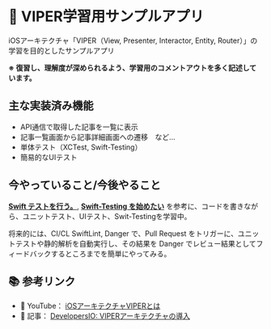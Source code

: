 # 📱 VIPER学習用サンプルアプリ

iOSアーキテクチャ「VIPER（View, Presenter, Interactor, Entity, Router）」の学習を目的としたサンプルアプリ

**※ 復習し、理解度が深められるよう、学習用のコメントアウトを多く記述しています。**

## 主な実装済み機能
- API通信で取得した記事を一覧に表示
- 記事一覧画面から記事詳細画面への遷移　など...
- 単体テスト（XCTest, Swift-Testing）
- 簡易的なUIテスト

## 今やっていること/今後やること
**[Swift テストを行う。](https://qiita.com/airy_flutter/items/a3d2a7b31f7bce68bccf)**, **[Swift-Testing を始めたい](https://qiita.com/stotic-dev/items/f9fe0211f34b7c04c440)** を参考に、コードを書きながら、ユニットテスト、UIテスト、Swit-Testingを学習中。

将来的には、CI/CL SwiftLint, Danger で、Pull Request をトリガーに、ユニットテストや静的解析を自動実行し、その結果を Danger でレビュー結果としてフィードバックするところまでを簡単にやってみる。

## 📚 参考リンク

- 🎥 YouTube： [iOSアーキテクチャVIPERとは](https://www.youtube.com/watch?v=ieqNIySokxI&t=74s)
- 📖 記事： [DevelopersIO: VIPERアーキテクチャの導入](https://dev.classmethod.jp/articles/developers-io-2020-viper-architecture)
